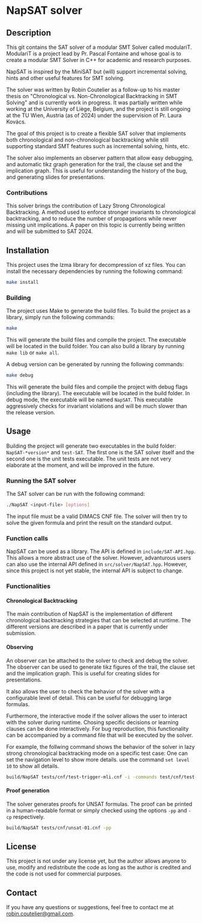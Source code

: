 # NapSAT solver

## Description

This git contains the SAT solver of a modular SMT Solver called modulariT. ModulariT is a project lead by Pr. Pascal Fontaine and whose goal is to create a modular SMT Solver in C++ for academic and research purposes.

NapSAT is inspired by the MiniSAT but (will) support incremental solving, hints and other useful features for SMT solving.

The solver was written by Robin Coutelier as a follow-up to his master thesis on "Chronological vs. Non-Chronological Backtracking in SMT Solving" and is currently work in progress. It was partially written while working at the University of Liège, Belgium, and the project is still ongoing at the TU Wien, Austria (as of 2024) under the supervision of Pr. Laura Kovács.

The goal of this project is to create a flexible SAT solver that implements both chronological and non-chronological backtracking while still supporting standard SMT features such as incremental solving, hints, etc.

The solver also implements an observer pattern that allow easy debugging, and automatic tikz graph generation for the trail, the clause set and the implication graph. This is useful for understanding the history of the bug, and generating slides for presentations.

### Contributions

This solver brings the contribution of Lazy Strong Chronological Backtracking. A method used to enforce stronger invariants to chronological backtracking, and to reduce the number of propagations while never missing unit implications. A paper on this topic is currently being written and will be submitted to SAT 2024.

## Installation

This project uses the lzma library for decompression of xz files. You can install the necessary dependencies by running the following command:

```bash {"id":"01J41D1Y2JA0R6YWHEB56NW19J"}
make install
```

### Building

The project uses Make to generate the build files. To build the project as a library, simply run the following commands:

```bash {"id":"01HRQ2SDACEHDTX86EN4FH6562"}
make
```

This will generate the build files and compile the project. The executable will be located in the build folder.
You can also build a library by running `make lib` or `make all`.

A debug version can be generated by running the following commands:

```bash {"id":"01HRQ2SDAD54CFP30XNWJG3DDN"}
make debug
```

This will generate the build files and compile the project with debug flags (including the library). The executable will be located in the build folder. In debug mode, the executable will be named `NapSAT`. This executable aggressively checks for invariant violations and will be much slower than the release version.

## Usage

Building the project will generate two executables in the build folder: `NapSAT-*version*` and `test-SAT`. The first one is the SAT solver itself and the second one is the unit tests executable. The unit tests are not very elaborate at the moment, and will be improved in the future.

### Running the SAT solver

The SAT solver can be run with the following command:

```bash {"id":"01J4183RKTCZFPYP2VE18H54RZ"}
./NapSAT <input-file> [options]
```

The input file must be a valid DIMACS CNF file. The solver will then try to solve the given formula and print the result on the standard output.

### Function calls

NapSAT can be used as a library. The API is defined in `include/SAT-API.hpp`. This allows a more abstract use of the solver. However, advanturous users can also use the internal API defined in `src/solver/NapSAT.hpp`. However, since this project is not yet stable, the internal API is subject to change.

### Functionalities

#### Chronological Backtracking

The main contribution of NapSAT is the implementation of different chronological backtracking strategies that can be selected at runtime. The different versions are described in a paper that is currently under submission.

#### Observing

An observer can be attached to the solver to check and debug the solver. The observer can be used to generate tikz figures of the trail, the clause set and the implication graph. This is useful for creating slides for presentations.

It also allows the user to check the behavior of the solver with a configurable level of detail. This can be useful for debugging large formulas.

Furthermore, the interactive mode if the solver allows the user to interact with the solver during runtime. Chosing specific decisions or learning clauses can be done interactively. For bug reproduction, this functionality can be accompanied by a command file that will be executed by the solver.

For example, the follwing command shows the behavior of the solver in lazy strong chronological backtracking mode on a specific test case:
One can set the navigation level to show more details. use the command `set level 10` to show all details.

```bash {"id":"01HY3JFHKX9XFSMFV3FCKMT46S"}
build/NapSAT tests/cnf/test-trigger-mli.cnf -i -commands test/cnf/test-trigger-commands.txt -lscb
```

#### Proof generation

The solver generates proofs for UNSAT formulas. The proof can be printed in a human-readable format or simply checked using the options `-pp` and `-cp` respectively.

```bash {"id":"01HY3JP30T3GT3XST25X9BDT9R"}
build/NapSAT tests/cnf/unsat-01.cnf -pp
```

## License

This project is not under any license yet, but the author allows anyone to use, modify and redistribute the code as long as the author is credited and the code is not used for commercial purposes.

## Contact

If you have any questions or suggestions, feel free to contact me at robin.coutelier@gmail.com.
